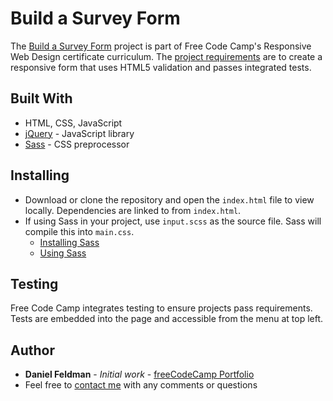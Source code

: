 # Build a Survey Form

The [Build a Survey Form](https://feldbot.github.io/fcc-survey-form/) project is part of Free Code Camp's Responsive Web Design certificate curriculum. The [project requirements](https://learn.freecodecamp.org/responsive-web-design/responsive-web-design-projects/build-a-survey-form/) are to create a responsive form that uses HTML5 validation and passes integrated tests.         

## Built With

- HTML, CSS, JavaScript
- [jQuery](https://jquery.com/) - JavaScript library
- [Sass](https://sass-lang.com/) - CSS preprocessor

## Installing

* Download or clone the repository and open the `index.html` file to view locally. Dependencies are linked to from `index.html`.
* If using Sass in your project, use `input.scss` as the source file. Sass will compile this into `main.css`.
  - [Installing Sass](https://sass-lang.com/install)
  - [Using Sass](https://sass-lang.com/documentation/file.SASS_REFERENCE.html#using_sass)

## Testing

Free Code Camp integrates testing to ensure projects pass requirements. Tests are embedded into the page and accessible from the menu at top left.

## Author

* **Daniel Feldman** - *Initial work* - [freeCodeCamp Portfolio](https://feldbot.github.io/fcc-portfolio/)
* Feel free to [contact me](mailto:feldbot@gmail.com) with any comments or questions
